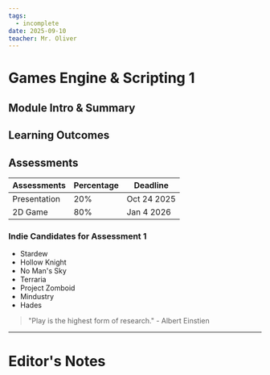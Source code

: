 ```yaml
---
tags:
  - incomplete
date: 2025-09-10
teacher: Mr. Oliver
---
```

# Games Engine & Scripting 1
## Module Intro & Summary

## Learning Outcomes
## Assessments

| Assessments  | Percentage | Deadline    |
| ------------ | ---------- | ----------- |
| Presentation | 20%        | Oct 24 2025 |
| 2D Game      | 80%        | Jan 4 2026  |
### Indie Candidates for Assessment 1
- Stardew
- Hollow Knight
- No Man's Sky
- Terraria
- Project Zomboid
- Mindustry
- Hades

> "Play is the highest form of research." - Albert Einstien

----------------------------------------------------------------
# Editor's Notes